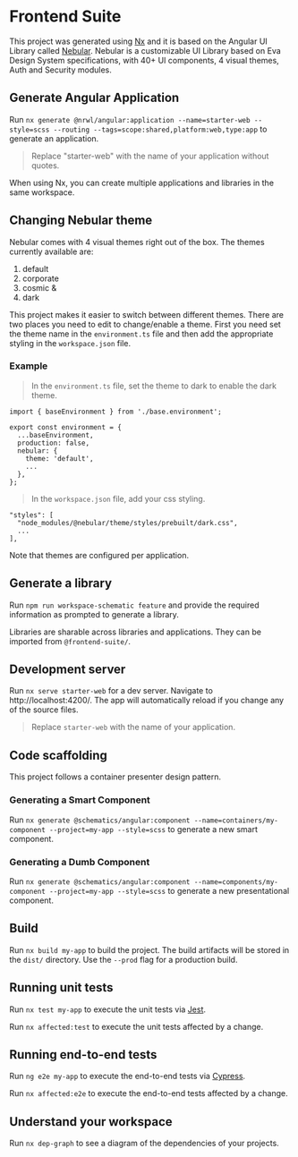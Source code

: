 # Frontend Suite

This project was generated using [Nx](https://nx.dev) and it is based on the Angular UI Library called [Nebular](https://akveo.github.io/nebular). Nebular is a customizable UI Library based on Eva Design System specifications, with 40+ UI components, 4 visual themes, Auth and Security modules.


## Generate Angular Application

Run `nx generate @nrwl/angular:application --name=starter-web --style=scss --routing --tags=scope:shared,platform:web,type:app` to generate an application.

> Replace "starter-web" with the name of your application without quotes.

When using Nx, you can create multiple applications and libraries in the same workspace.

## Changing Nebular theme

Nebular comes with 4 visual themes right out of the box. The themes currently available are: 
1. default
1. corporate
1. cosmic & 
1. dark

This project makes it easier to switch between different themes. There are two places you need to edit to change/enable a theme. First you need set the theme name in the `environment.ts` file and then add the appropriate styling in the `workspace.json` file.

### Example

> In the `environment.ts` file, set the theme to dark to enable the dark theme.

```
import { baseEnvironment } from './base.environment';

export const environment = {
  ...baseEnvironment,
  production: false,
  nebular: {
    theme: 'default',
    ...
  },
};
```

> In the `workspace.json` file, add your css styling.

```
"styles": [
  "node_modules/@nebular/theme/styles/prebuilt/dark.css",
  ...
],
```

Note that themes are configured per application.

## Generate a library

Run `npm run workspace-schematic feature` and provide the required information as prompted to generate a library.


Libraries are sharable across libraries and applications. They can be imported from `@frontend-suite/`.

## Development server

Run `nx serve starter-web` for a dev server. Navigate to http://localhost:4200/. The app will automatically reload if you change any of the source files.

>Replace `starter-web` with the name of your application.

## Code scaffolding

This project follows a container presenter design pattern.

### Generating a Smart Component
Run `nx generate @schematics/angular:component --name=containers/my-component --project=my-app --style=scss` to generate a new smart component.

### Generating a Dumb Component
Run `nx generate @schematics/angular:component --name=components/my-component --project=my-app --style=scss` to generate a new presentational component.

## Build

Run `nx build my-app` to build the project. The build artifacts will be stored in the `dist/` directory. Use the `--prod` flag for a production build.

## Running unit tests

Run `nx test my-app` to execute the unit tests via [Jest](https://jestjs.io).

Run `nx affected:test` to execute the unit tests affected by a change.

## Running end-to-end tests

Run `ng e2e my-app` to execute the end-to-end tests via [Cypress](https://www.cypress.io).

Run `nx affected:e2e` to execute the end-to-end tests affected by a change.

## Understand your workspace

Run `nx dep-graph` to see a diagram of the dependencies of your projects.


